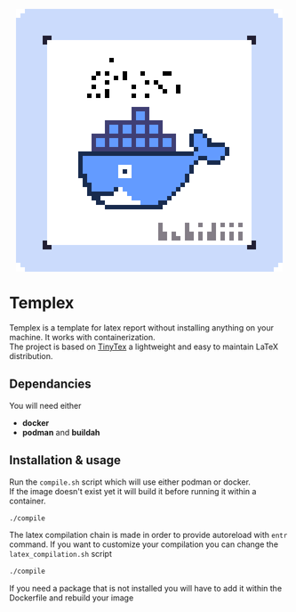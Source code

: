 <p align="center">
  <img align="center" alt="logo" src=".assets/templex.gif" />
</p>

# Templex

Templex is a template for latex report without installing anything on your machine. It works with containerization.  
The project is based on [TinyTex](https://yihui.org/tinytex/) a lightweight and easy to maintain LaTeX distribution.

## Dependancies

You will need either 
- **docker**
- **podman** and **buildah**

## Installation & usage

Run the `compile.sh` script which will use either podman or docker.  
If the image doesn't exist yet it will build it before running it within a container.

```sh
./compile
```

The latex compilation chain is made in order to provide autoreload with `entr` command.
If you want to customize your compilation you can change the `latex_compilation.sh` script

```sh
./compile 
```

If you need a package that is not installed you will have to add it within the Dockerfile and rebuild your image
